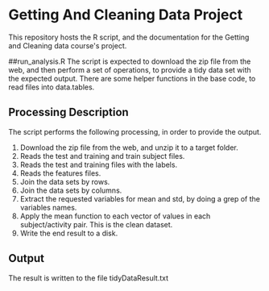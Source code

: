 # Getting And Cleaning Data Project
This repository hosts the R script, and the documentation for the Getting and Cleaning data course's project.

##run_analysis.R
The script is expected to download the zip file from the web, and then perform a set of operations, to provide a tidy data set with the expected output.
There are some helper functions in the base code, to read files into data.tables.

## Processing Description
The script performs the following processing, in order to provide the output.
1. Download the zip file from the web, and unzip it to a target folder.
2. Reads the test and training and train subject files.
3. Reads the test and training files with the labels.
4. Reads the features files.
5. Join the data sets by rows.
6. Join the data sets by columns.
6. Extract the requested variables for mean and std, by doing a grep of the variables names.
7. Apply the mean function to each vector of values in each subject/activity pair. This is the clean dataset.
8. Write the end result to a disk.

## Output
The result is written to the file tidyDataResult.txt
